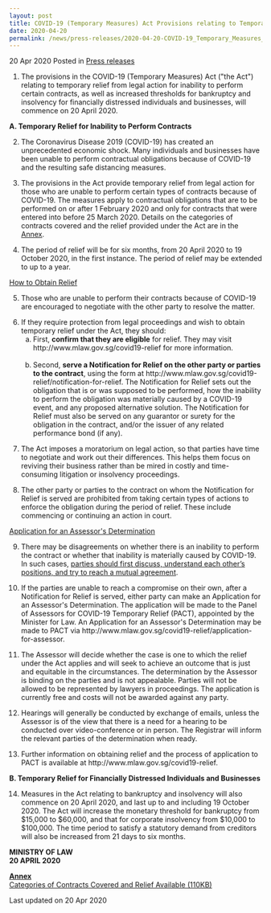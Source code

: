 ```yaml
---
layout: post
title: COVID-19 (Temporary Measures) Act Provisions relating to Temporary Reliefs to Commence on 20 April 2020
date: 2020-04-20
permalink: /news/press-releases/2020-04-20-COVID-19_Temporary_Measures_Act_Provisions_relating_to_Temporary_Reliefs_to_Commence_on_20_April_2020
---
```


20 Apr 2020 Posted in [Press releases](/news/press-releases)

1.  The provisions in the COVID-19 (Temporary Measures) Act ("the Act") relating to temporary relief from legal action for inability to perform certain contracts, as well as increased thresholds for bankruptcy and insolvency for financially distressed individuals and businesses, will commence on 20 April 2020.

**A.	Temporary Relief for Inability to Perform Contracts**

2.  The Coronavirus Disease 2019 (COVID-19) has created an unprecedented economic shock. Many individuals and businesses have been unable to perform contractual obligations because of COVID-19 and the resulting safe distancing measures.

3.  The provisions in the Act provide temporary relief from legal action for those who are unable to perform certain types of contracts because of COVID-19. The measures apply to contractual obligations that are to be performed on or after 1 February 2020 and only for contracts that were entered into before 25 March 2020. Details on the categories of contracts covered and the relief provided under the Act are in the <u>Annex</u>.

4.  The period of relief will be for six months, from 20 April 2020 to 19 October 2020, in the first instance. The period of relief may be extended to up to a year.

<u>How to Obtain Relief</u>

5.  Those who are unable to perform their contracts because of COVID-19 are encouraged to negotiate with the other party to resolve the matter.

<ol start="6">
<li>If they require protection from legal proceedings and wish to obtain temporary relief under the Act, they should:

<ol style="list-style-type: lower-alpha">
<li>First, <b>confirm that they are eligible</b> for relief. They may visit http://www.mlaw.gov.sg/covid19-relief for more information.</li>
<br>
<li> Second, <b>serve a Notification for Relief on the other party or parties to the contract</b>, using the form at http://www.mlaw.gov.sg/covid19-relief/notification-for-relief. The Notification for Relief sets out the obligation that is or was supposed to be performed, how the inability to perform the obligation was materially caused by a COVID-19 event, and any proposed alternative solution. The Notification for Relief must also be served on any guarantor or surety for the obligation in the contract, and/or the issuer of any related performance bond (if any).</li>
</ol>
</li></ol>

<ol start="7">
<li>The Act imposes a moratorium on legal action, so that parties have time to negotiate and work out their differences. This helps them focus on reviving their business rather than be mired in costly and time-consuming litigation or insolvency proceedings.</li>
</ol>

<ol start="8">
<li>The other party or parties to the contract on whom the Notification for Relief is served are prohibited from taking certain types of actions to enforce the obligation during the period of relief. These include commencing or continuing an action in court.</li>
</ol>

<u>Application for an Assessor's Determination</u>

<ol start="9">
<li>There may be disagreements on whether there is an inability to perform the contract or whether that inability is materially caused by COVID-19. In such cases, <u>parties should first discuss, understand each other’s positions, and try to reach a mutual agreement</u>.</li>
</ol>

<ol start="10">
<li>If the parties are unable to reach a compromise on their own, after a Notification for Relief is served, either party can make an Application for an Assessor's Determination. The application will be made to the Panel of Assessors for COVID-19 Temporary Relief (PACT), appointed by the Minister for Law. An Application for an Assessor's Determination may be made to PACT via http://www.mlaw.gov.sg/covid19-relief/application-for-assessor.</li>
</ol>

<ol start="11">
<li>The Assessor will decide whether the case is one to which the relief under the Act applies and will seek to achieve an outcome that is just and equitable in the circumstances. The determination by the Assessor is binding on the parties and is not appealable. Parties will not be allowed to be represented by lawyers in proceedings. The application is currently free and costs will not be awarded
against any party.</li>
</ol>

<ol start="12">
<li>Hearings will generally be conducted by exchange of emails, unless the Assessor is of the view that there is a need for a hearing to be conducted over video-conference or in person. The Registrar will inform the relevant parties of the determination when ready.</li>
</ol>

<ol start="13">
<li>Further information on obtaining relief and the process of application to PACT is available at http://www.mlaw.gov.sg/covid19-relief.</li>
</ol>

**B.	Temporary Relief for Financially Distressed Individuals and Businesses**

<ol start="14">
<li>Measures in the Act relating to bankruptcy and insolvency will also commence on 20 April 2020, and last up to and including 19 October 2020. The Act will increase the monetary threshold for bankruptcy from $15,000 to $60,000, and that for corporate insolvency from $10,000 to $100,000. The time period to satisfy a statutory demand from creditors will also be increased from 21 days to six months.</li>
</ol>


<b>MINISTRY OF LAW
<br>
20 APRIL 2020</b>

**<u>Annex</u>**
<br>
[Categories of Contracts Covered and Relief Available (110KB)](/files/news/press-releases/2020/4/Annex_Commencement_of_COVID-19_(Temporary_Measures)_Act.pdf)
<br>

<p class="right-side-updated">Last updated on 20 Apr 2020</p>

